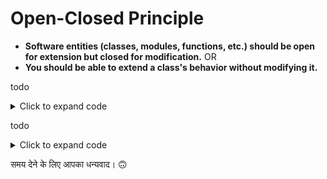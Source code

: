 # Open-Closed Principle

* **Software entities (classes, modules, functions, etc.) should be open for extension but closed for modification.** OR
* **You should be able to extend a class's behavior without modifying it.**

todo

<details>

<summary>Click to expand code</summary>

```java
// ************************** BAD CODE ************************** //
pclass CardIssuer {
    public void issueCard(String cardType) {
        if (cardType.equals("CREDIT")) {
            System.out.println("Issuing Credit Card.");
        } else if (cardType.equals("DEBIT")) {
            System.out.println("Issuing Debit Card.");
        } else if (cardType.equals("GIFT")) {
            System.out.println("Issuing Gift Card.");
        } // Adding new card types requires modifying this class.
        else {
            System.out.println("Unknown card type.");
        }
    }
}

public class App {
    public static void main(String[] args) {
        CardIssuer issuer = new CardIssuer();
        issuer.issueCard("CREDIT");
        issuer.issueCard("DEBIT");
        issuer.issueCard("GIFT");
        issuer.issueCard("PREPAID"); // This requires modifying CardIssuer
    }
}
```

</details>

todo

<details>

<summary>Click to expand code</summary>

```java
// ************************** GOOD CODE ************************** //
// Interface for Card Issuance
interface Card {
    void issue();
}

// Credit Card Implementation
class CreditCard implements Card {
    @Override
    public void issue() {
        System.out.println("Issuing Credit Card.");
    }
}

// Debit Card Implementation
class DebitCard implements Card {
    @Override
    public void issue() {
        System.out.println("Issuing Debit Card.");
    }
}

// Gift Card Implementation
class GiftCard implements Card {
    @Override
    public void issue() {
        System.out.println("Issuing Gift Card.");
    }
}

// Prepaid Card Implementation
class PrepaidCard implements Card {
    @Override
    public void issue() {
        System.out.println("Issuing Prepaid Card.");
    }
}

// Card Issuer Class - Now Open for Extension
class CardIssuer {
    public void issueCard(Card card) {
        card.issue();
    }
}

public class App {
    public static void main(String[] args) {
        CardIssuer issuer = new CardIssuer();

        issuer.issueCard(new CreditCard());
        issuer.issueCard(new DebitCard());
        issuer.issueCard(new GiftCard());
        issuer.issueCard(new PrepaidCard());
    }
}
```

</details>

समय देने के लिए आपका धन्यवाद। 🙃
